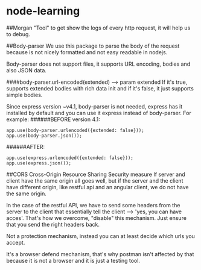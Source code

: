 # node-learning

##Morgan
"Tool" to get show the logs of every http request, it will help us to debug.

##Body-parser
We use this package to parse the body of the request because is not nicely formatted and not easy readable in nodejs.

Body-parser does not support files, it supports URL encoding, bodies and also JSON data. 

####body-parser.url-encoded(extended) --> param extended
If it's true, supports extended bodies with rich data init and if it's false, it just supports simple bodies.

Since express version ~v4.1, body-parser is not needed, express has it installed by default and you can use it express instead of body-parser. For example:
######BEFORE version 4.1:
```
app.use(body-parser.urlencoded({extended: false}));
app.use(body-parser.json()); 
```
######AFTER:
```
app.use(express.urlencoded({extended: false}));
app.use(express.json()); 
```


##CORS
Cross-Origin Resource Sharing
Security measure
If server and client have the same origin all goes well, but
if the server and the client have different origin, like restful api and an angular client, we do not have the same origin. 

In the case of the restful API, we have to send some headers from the server to the client that essentially tell the client --> 'yes, you can have acces'. That's how we overcome, "disable" this mechanism. Just ensure that you send the right headers back.

Not a protection mechanism, instead you can at least decide which urls you accept. 

It's a browser defend mechanism, that's why postman isn't affected by that because it is not a browser and it is just a testing tool.

